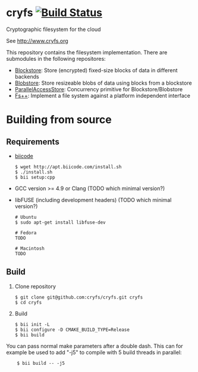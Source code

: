 # cryfs [![Build Status](https://travis-ci.org/cryfs/cryfs.svg?branch=master)](https://travis-ci.org/cryfs/cryfs)
Cryptographic filesystem for the cloud

See http://www.cryfs.org

This repository contains the filesystem implementation. There are submodules in the following repositores:

  - [Blockstore](https://github.com/cryfs/blockstore): Store (encrypted) fixed-size blocks of data in different backends
  - [Blobstore](https://github.com/cryfs/blobstore): Store resizeable blobs of data using blocks from a blockstore
  - [ParallelAccessStore](https://github.com/cryfs/parallelaccessstore): Concurrency primitive for Blockstore/Blobstore
  - [Fs++](https://github.com/cryfs/fspp): Implement a file system against a platform independent interface


Building from source
====================

Requirements
------------
  - [biicode](https://www.biicode.com)

        $ wget http://apt.biicode.com/install.sh
        $ ./install.sh
        $ bii setup:cpp

  - GCC version >= 4.9 or Clang (TODO which minimal version?)
  - libFUSE (including development headers) (TODO which minimal version?)

        # Ubuntu
        $ sudo apt-get install libfuse-dev
        
        # Fedora
        TODO
        
        # Macintosh
        TODO

Build
-----
 
 1. Clone repository

        $ git clone git@github.com:cryfs/cryfs.git cryfs
        $ cd cryfs

 2. Build

        $ bii init -L
        $ bii configure -D CMAKE_BUILD_TYPE=Release
        $ bii build

You can pass normal make parameters after a double dash.
This can for example be used to add "-j5" to compile with 5 build threads in parallel:

        $ bii build -- -j5

